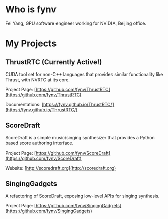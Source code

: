# Who is fynv

Fei Yang, GPU software engineer working for NVIDIA, Beijing office.

# My Projects

## ThrustRTC (Currently Active!)

CUDA tool set for non-C++ languages that provides similar functionality like Thrust, with NVRTC at its core. 

Project Page:
[https://github.com/fynv/ThrustRTC](https://github.com/fynv/ThrustRTC)

Documentations:
[https://fynv.github.io/ThrustRTC/](https://fynv.github.io/ThrustRTC/)

## ScoreDraft

ScoreDraft is a simple music/singing synthesizer that provides a Python based score authoring interface.

Project Page:
[https://github.com/fynv/ScoreDraft](https://github.com/fynv/ScoreDraft)

Website:
[http://scoredraft.org](http://scoredraft.org)

## SingingGadgets

A refactoring of ScoreDraft, exposing low-level APIs for singing synthesis.

Project Page:
[https://github.com/fynv/SingingGadgets](https://github.com/fynv/SingingGadgets)

